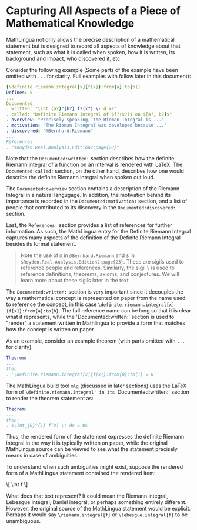 # Capturing All Aspects of a Piece of Mathematical Knowledge

MathLingua not only allows the precise description of a mathematical statement but is designed to record all aspects of knowledge about that statement, such as what it is called when spoken, how it is written, its background and impact, who discovered it, etc.

Consider the following example (Some parts of the example have been omitted with `...` for clarity.  Full examples with follow later in this document):

```yml
[\definite.riemann.integral[x]{f[x]}:from{a}:to{b]]
Defines: S
...
Documented:
. written: "\int_{a?}^{b?} f?(x?) \: d x?"
. called: "Definite Riemann Integral of $f?(x?)$ on $[a?, b?]$"
. overview: "Precisely speaking, the Rieman Integral is ..."
. motivation: "The Rieman Integral was developed because ..."
. discovered: "@Bernhard.Riemann"
...
References:
. "$Royden.Real.Analysis.Edition2:page{23}"
```

Note that the `Documented:written:` section describes how the definite Riemann integral of a function on an interval is rendered with LaTeX.  The `Documented:called:` section, on the other hand, describes how one would describe the definite Riemann integral when spoken out loud.

The `Documented:overview` section contains a description of the Riemann Integral in a natural langugage.  In addition, the motivation behind its importance is recorded in the `Documented:motivation:` section, and a list of people that contributed to its discovery in the `Documented:discovered:` section.

Last, the `References:` section provides a list of references for further information.  As such, the MathLingua entry for the Definite Riemann Integral captures many aspects of the definition of the Definite Riemann Integral besides its formal statement.

> Note the use of `@` in `@Bernhard.Riemann` and `$` in `$Royden.Real.Analysis.Edition2:page{23}`.  These are sigils used to reference people and references.  Similarly, the sigil `\` is used to reference definitions, theorems, axioms, and conjectures.  We will learn more about these sigils later in the text.

The `Documented:written:` section is very important since it decouples the way a mathematical concept is represented on paper from the name used to reference the concept, in this case `\definite.riemann.integral[x]{f[x]}:from{a}:to{b}`.  The full reference name can be long so that it is clear what it represents, while the 'Documented:written:' section is used to "render" a statement written in Mathlingua to provide a form that matches how the concept is written on paper.

As an example, consider an example theorem (with parts omitted with `...` for clarity).

```yaml
Theorem:
...
then:
. '\definite.riemann.integral[x]{f(x)}:from{0}:to{1} = 0'
```

The MathLingua build tool `mlg` (discussed in later sections) uses the LaTeX form of `\definite.riemann.integral' in its `Documented:written:` section to render the theorem statement as:

```yaml
Theorem:
...
then:
. $\int_{0}^{1} f(x) \: dx = 0$
```

Thus, the rendered form of the statement expresses the definite Riemann integral in the way it is typically written on paper, while the original MathLingua source can be viewed to see what the statement precisely means in case of ambiguities.

To understand when such ambiguities might exist, suppose the rendered form of a MathLingua statement contained the rendered item:

\\[ \int f \\]

What does that text represent?  It could mean the Riemann integral, Lebesgue integral, Daniel integral, or perhaps something entirely different.  However, the original source of the MathLingua statement would be explicit.  Perhaps it would say `\riemann.integral{f}` or `\lebesgue.integral{f}` to be unambiguous.

